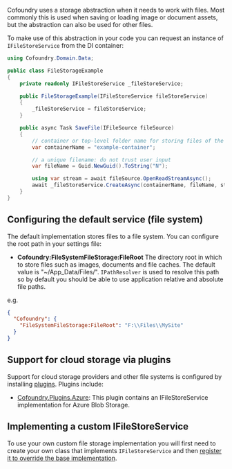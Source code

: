 Cofoundry uses a storage abstraction when it needs to work with files. Most commonly this is used when saving or loading image or document assets, but the abstraction can also be used for other files.

To make use of this abstraction in your code you can request an instance of `IFileStoreService` from the DI container:

```csharp
using Cofoundry.Domain.Data;

public class FileStorageExample
{
    private readonly IFileStoreService _fileStoreService;

    public FileStorageExample(IFileStoreService fileStoreService)
    {
        _fileStoreService = fileStoreService;
    }

    public async Task SaveFile(IFileSource fileSource)
    {
        // container or top-level folder name for storing files of the same type
        var containerName = "example-container";

        // a unique filename: do not trust user input
        var fileName = Guid.NewGuid().ToString("N");

        using var stream = await fileSource.OpenReadStreamAsync();
        await _fileStoreService.CreateAsync(containerName, fileName, stream);
    }
}
```

## Configuring the default service (file system) 

The default implementation stores files to a file system. You can configure the root path in your settings file:

- **Cofoundry:FileSystemFileStorage:FileRoot** The directory root in which to store files such as images, documents and file caches. The default value is "~/App_Data/Files/". `IPathResolver` is used to resolve this path so by default you should be able to use application relative and absolute file paths.

e.g.

```json
{
  "Cofoundry": {
    "FileSystemFileStorage:FileRoot": "F:\\Files\\MySite"
  }
}
```

## Support for cloud storage via plugins

Support for cloud storage providers and other file systems is configured by installing [plugins](/plugins). Plugins include:

- [Cofoundry.Plugins.Azure](https://github.com/cofoundry-cms/Cofoundry.Plugins.Azure): This plugin contains an IFileStoreService implementation for Azure Blob Storage.

## Implementing a custom IFileStoreService

To use your own custom file storage implementation you will first need to create your own class that implements `IFileStoreService` and then [register it to override the base implementation](/framework/dependency-injection#overriding-registrations).
